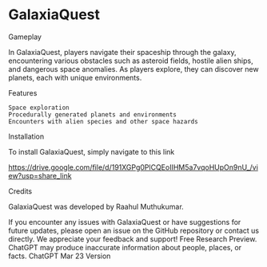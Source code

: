# GalaxiaQuest

Gameplay

In GalaxiaQuest, players navigate their spaceship through the galaxy, encountering various obstacles such as asteroid fields, hostile alien ships, and dangerous space anomalies. As players explore, they can discover new planets, each with unique environments.

Features

    Space exploration
    Procedurally generated planets and environments
    Encounters with alien species and other space hazards

Installation

To install GalaxiaQuest, simply navigate to this link

https://drive.google.com/file/d/191XGPg0PlCQEoIIHM5a7vqoHUpOn9nU_/view?usp=share_link


Credits

GalaxiaQuest was developed by Raahul Muthukumar.

If you encounter any issues with GalaxiaQuest or have suggestions for future updates, please open an issue on the GitHub repository or contact us directly. We appreciate your feedback and support!
Free Research Preview. ChatGPT may produce inaccurate information about people, places, or facts. ChatGPT Mar 23 Version
